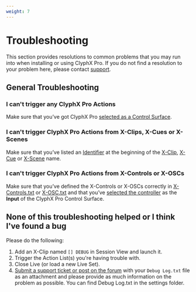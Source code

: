 ```yaml
---
weight: 7
---
```


# Troubleshooting

This section provides resolutions to common problems that you may run into when installing or using ClyphX Pro. If you do not find a resolution to your problem here, please contact [support](/manual/support).

## General Troubleshooting

### I can't trigger any ClyphX Pro Actions

Make sure that you’ve got ClyphX Pro [selected as a Control Surface](/manual/setup/#live-settings/).

### I can't trigger ClyphX Pro Actions from X-Clips, X-Cues or X-Scenes

Make sure that you’ve listed an [Identifier](/manual/core-concepts#identifiers) at the beginning of the [X-Clip](/manual/core-concepts#x-clips), [X-Cue](/manual/core-concepts#x-cues) or [X-Scene](/manual/core-concepts#x-scenes) name.

### I can't trigger ClyphX Pro Actions from X-Controls or X-OSCs

Make sure that you’ve defined the X-Controls or X-OSCs correctly in [X-Controls.txt](/manual/core-concepts/#settings-foldersfiles) or [X-OSC.txt](/manual/core-concepts/#settings-foldersfiles) and that you’ve [selected the controller](/manual/setup/#live-settings/) as the **Input** of the ClyphX Pro Control Surface.

## None of this troubleshooting helped or I think I've found a bug

Please do the following:

1. Add an X-Clip named `[] DEBUG` in Session View and launch it.
2. Trigger the Action List(s) you're having trouble with.
3. Close Live (or load a new Live Set).
4. [Submit a support ticket or post on the forum](/manual/support) with your `Debug Log.txt` file as an attachment and please provide as much information on the problem as possible. You can find Debug Log.txt in the settings folder.


